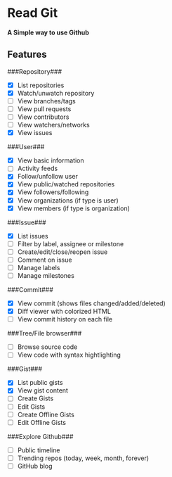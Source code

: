 # Read Git
**A Simple way to use Github**

Features
-------------

###Repository###
- [x] List repositories
- [x] Watch/unwatch repository
- [ ] View branches/tags
- [ ] View pull requests
- [ ] View contributors
- [ ] View watchers/networks
- [x] View issues

###User###
- [x] View basic information
- [ ] Activity feeds
- [x] Follow/unfollow user
- [x] View public/watched repositories
- [x] View followers/following
- [x] View organizations (if type is user)
- [x] View members (if type is organization)

###Issue###
- [x] List issues
- [ ] Filter by label, assignee or milestone
- [ ] Create/edit/close/reopen issue
- [ ] Comment on issue
- [ ] Manage labels
- [ ] Manage milestones

###Commit###
- [x] View commit (shows files changed/added/deleted)
- [x] Diff viewer with colorized HTML
- [ ] View commit history on each file

###Tree/File browser###
- [ ] Browse source code
- [ ] View code with syntax hightlighting

###Gist###
- [x] List public gists
- [x] View gist content
- [ ] Create Gists
- [ ] Edit Gists
- [ ] Create Offline Gists
- [ ] Edit Offline Gists

###Explore Github###
- [ ] Public timeline
- [ ] Trending repos (today, week, month, forever)
- [ ] GitHub blog
